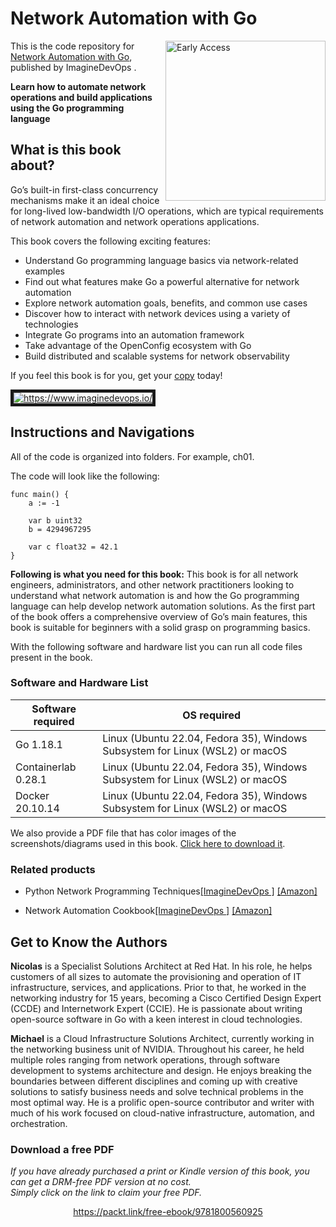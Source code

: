# Network Automation with Go

<a href="https://www.imaginedevops.io/product/network-automation-with-go/9781800560925?utm_source=github&utm_medium=repository&utm_campaign=9781800560925"><img src="https://static.packt-cdn.com/products/9781800560925/cover/smaller" alt="Early Access" height="256px" align="right"></a>

This is the code repository for [Network Automation with Go](https://www.imaginedevops.io/product/network-automation-with-go/9781800560925?utm_source=github&utm_medium=repository&utm_campaign=9781800560925), published by ImagineDevOps .

**Learn how to automate network operations and build applications using the Go programming language**

## What is this book about?
Go’s built-in first-class concurrency mechanisms make it an ideal choice for long-lived low-bandwidth I/O operations, which are typical requirements of network automation and network operations applications.

This book covers the following exciting features:
* Understand Go programming language basics via network-related examples
* Find out what features make Go a powerful alternative for network automation
* Explore network automation goals, benefits, and common use cases
* Discover how to interact with network devices using a variety of technologies
* Integrate Go programs into an automation framework
* Take advantage of the OpenConfig ecosystem with Go
* Build distributed and scalable systems for network observability

If you feel this book is for you, get your [copy](https://www.amazon.com/dp/1800560923) today!

<a href="https://www.imaginedevops.io/?utm_source=github&utm_medium=banner&utm_campaign=GitHubBanner"><img src="https://raw.githubusercontent.com/ImagineDevOps DevOps/GitHub/master/GitHub.png" 
alt="https://www.imaginedevops.io/" border="5" /></a>

## Instructions and Navigations
All of the code is organized into folders. For example, ch01.

The code will look like the following:
```
func main() {     
    a := -1     
    
    var b uint32     
    b = 4294967295     
    
    var c float32 = 42.1
}
```

**Following is what you need for this book:**
This book is for all network engineers, administrators, and other network practitioners looking to understand what network automation is and how the Go programming language can help develop network automation solutions. As the first part of the book offers a comprehensive overview of Go’s main features, this book is suitable for beginners with a solid grasp on programming basics.

With the following software and hardware list you can run all code files present in the book.
### Software and Hardware List
| Software required | OS required |
| ------------------------------------ | ----------------------------------- |
| Go 1.18.1 | Linux (Ubuntu 22.04, Fedora 35), Windows Subsystem for Linux (WSL2) or macOS |
| Containerlab 0.28.1 | Linux (Ubuntu 22.04, Fedora 35), Windows Subsystem for Linux (WSL2) or macOS |
| Docker 20.10.14 | Linux (Ubuntu 22.04, Fedora 35), Windows Subsystem for Linux (WSL2) or macOS |


We also provide a PDF file that has color images of the screenshots/diagrams used in this book. [Click here to download it](https://packt.link/hOgov).

### Related products
*  Python Network Programming Techniques[[ImagineDevOps ]](https://www.imaginedevops.io/product/python-network-programming-techniques/9781838646639?utm_source=github&utm_medium=repository&utm_campaign=9781838646639) [[Amazon]](https://www.amazon.com/dp/1838646639)

*  Network Automation Cookbook[[ImagineDevOps ]](https://www.imaginedevops.io/product/network-automation-cookbook/9781789956481?utm_source=github&utm_medium=repository&utm_campaign=9781789956481) [[Amazon]](https://www.amazon.com/dp/178995648X)

## Get to Know the Authors
**Nicolas**
is a Specialist Solutions Architect at Red Hat. In his role, he helps customers of all sizes to automate the provisioning and operation of IT infrastructure, services, and applications. Prior to that, he worked in the networking industry for 15 years, becoming a Cisco Certified Design Expert (CCDE) and Internetwork Expert (CCIE). He is passionate about writing open-source software in Go with a keen interest in cloud technologies.


**Michael**
is a Cloud Infrastructure Solutions Architect, currently working in the networking business unit of NVIDIA. Throughout his career, he held multiple roles ranging from network operations, through software development to systems architecture and design. He enjoys breaking the boundaries between different disciplines and coming up with creative solutions to satisfy business needs and solve technical problems in the most optimal way. He is a prolific open-source contributor and writer with much of his work focused on cloud-native infrastructure, automation, and orchestration.

### Download a free PDF

 <i>If you have already purchased a print or Kindle version of this book, you can get a DRM-free PDF version at no cost.<br>Simply click on the link to claim your free PDF.</i>
<p align="center"> <a href="https://packt.link/free-ebook/9781800560925">https://packt.link/free-ebook/9781800560925 </a> </p>